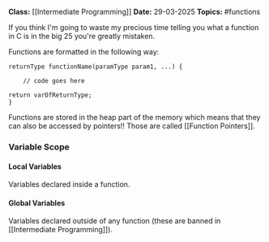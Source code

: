 **Class:** [[Intermediate Programming]]
**Date:** 29-03-2025
**Topics:**  #functions 


If you think I'm going to waste my precious time telling you what a function in C is in the big 25 you're greatly mistaken.

Functions are formatted in the following way:

```
returnType functionName(paramType param1, ...) {
	
	// code goes here

return varOfReturnType;
}
```

Functions are stored in the heap part of the memory which means that they can also be accessed by pointers!! Those are called [[Function Pointers]].

### Variable Scope

#### Local Variables
Variables declared inside a function.

#### Global Variables
Variables declared outside of any function (these are banned in [[Intermediate Programming]]).

